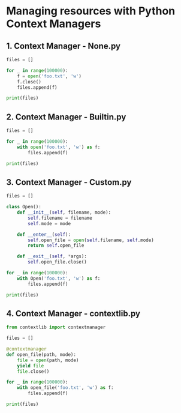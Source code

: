# Managing resources with Python Context Managers

## 1. Context Manager - None.py

```python
files = []

for _ in range(100000):
    f = open('foo.txt', 'w')
    f.close()
    files.append(f)

print(files)
```

## 2. Context Manager - Builtin.py

```python
files = []

for _ in range(100000):
    with open('foo.txt', 'w') as f:
        files.append(f)

print(files)
```

## 3. Context Manager - Custom.py

```python
files = []

class Open():
    def __init__(self, filename, mode):
        self.filename = filename
        self.mode = mode

    def __enter__(self):
        self.open_file = open(self.filename, self.mode)
        return self.open_file

    def __exit__(self, *args):
        self.open_file.close()

for _ in range(100000):
    with Open('foo.txt', 'w') as f:
        files.append(f)

print(files)
```

## 4. Context Manager - contextlib.py

```python
from contextlib import contextmanager

files = []

@contextmanager
def open_file(path, mode):
    file = open(path, mode)
    yield file
    file.close()

for _ in range(100000):
    with open_file('foo.txt', 'w') as f:
        files.append(f)

print(files)
```


